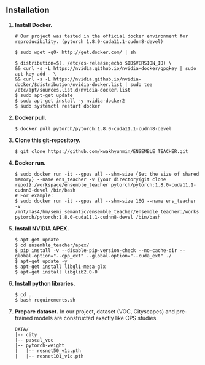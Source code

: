 ## Installation

1. **Install Docker.**

   ```shell
   # Our project was tested in the official docker environment for reproducibility. (pytorch 1.8.0-cuda11.1-cudnn8-devel)

   $ sudo wget -qO- http://get.docker.com/ | sh
   
   $ distribution=$(. /etc/os-release;echo $ID$VERSION_ID) \
   && curl -s -L https://nvidia.github.io/nvidia-docker/gpgkey | sudo apt-key add - \
   && curl -s -L https://nvidia.github.io/nvidia-docker/$distribution/nvidia-docker.list | sudo tee /etc/apt/sources.list.d/nvidia-docker.list
   $ sudo apt-get update
   $ sudo apt-get install -y nvidia-docker2
   $ sudo systemctl restart docker
   ```

2. **Docker pull.**

   ```shell
   $ docker pull pytorch/pytorch:1.8.0-cuda11.1-cudnn8-devel
   ```

3. **Clone this git-repository.**
   ```shell
   $ git clone https://github.com/kwakhyunmin/ENSEMBLE_TEACHER.git
   ```

4. **Docker run.**

   ```shell
   $ sudo docker run -it --gpus all --shm-size {Set the size of shared memory} --name ens_teacher -v {your directory(git clone repo)}:/workspace/ensemble_teacher pytorch/pytorch:1.8.0-cuda11.1-cudnn8-devel /bin/bash
   # For example:
   $ sudo docker run -it --gpus all --shm-size 16G --name ens_teacher -v /mnt/nas4/hm/semi_semantic/ensemble_teacher/ensemble_teacher:/workspace/ensemble_teacher pytorch/pytorch:1.8.0-cuda11.1-cudnn8-devel /bin/bash
   ```
   
5. **Install NVIDIA APEX.**

   ```shell
   $ apt-get update
   $ cd ensemble_teacher/apex/
   $ pip install -v --disable-pip-version-check --no-cache-dir --global-option="--cpp_ext" --global-option="--cuda_ext" ./
   $ apt-get update -y
   $ apt-get install libgl1-mesa-glx
   $ apt-get install libglib2.0-0
   ```
  
6. **Install python libraries.**

   ```shell
   $ cd ..
   $ bash requirements.sh
   ```  
  
7. **Prepare dataset.**
   In our project, dataset (VOC, Cityscapes) and pre-trained models are constructed exactly like CPS studies.

   ```shell
   DATA/
   |-- city
   |-- pascal_voc
   |-- pytorch-weight
   |   |-- resnet50_v1c.pth
   |   |-- resnet101_v1c.pth
   ```  
  
  
  
  
  
  
  
  
  
 
